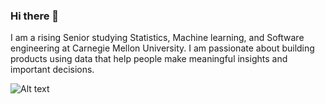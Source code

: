 ### Hi there 👋 
I am a rising Senior studying Statistics, Machine learning, and Software engineering at Carnegie Mellon University. I am passionate about building products using data that help people make meaningful insights and important decisions.

![Alt text](https://media.giphy.com/media/l378c04F2fjeZ7vH2/giphy.gif)

<!--
**YejuAhn/yejuahn** is a ✨ _special_ ✨ repository because its `README.md` (this file) appears on your GitHub profile.

Here are some ideas to get you started:

- 🔭 I’m currently working on ...
- 🌱 I’m currently learning ...
- 👯 I’m looking to collaborate on ...
- 🤔 I’m looking for help with ...
- 💬 Ask me about ...
- 📫 How to reach me: ...
- 😄 Pronouns: ...
- ⚡ Fun fact: ...
-->

